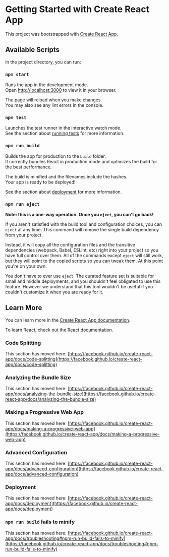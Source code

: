 # Getting Started with Create React App

This project was bootstrapped with [Create React App](https://github.com/facebook/create-react-app).

## Available Scripts

In the project directory, you can run:

### `npm start`

Runs the app in the development mode.\
Open [http://localhost:3000](http://localhost:3000) to view it in your browser.

The page will reload when you make changes.\
You may also see any lint errors in the console.

### `npm test`

Launches the test runner in the interactive watch mode.\
See the section about [running tests](https://facebook.github.io/create-react-app/docs/running-tests) for more information.

### `npm run build`

Builds the app for production to the `build` folder.\
It correctly bundles React in production mode and optimizes the build for the best performance.

The build is minified and the filenames include the hashes.\
Your app is ready to be deployed!

See the section about [deployment](https://facebook.github.io/create-react-app/docs/deployment) for more information.

### `npm run eject`

**Note: this is a one-way operation. Once you `eject`, you can't go back!**

If you aren't satisfied with the build tool and configuration choices, you can `eject` at any time. This command will remove the single build dependency from your project.

Instead, it will copy all the configuration files and the transitive dependencies (webpack, Babel, ESLint, etc) right into your project so you have full control over them. All of the commands except `eject` will still work, but they will point to the copied scripts so you can tweak them. At this point you're on your own.

You don't have to ever use `eject`. The curated feature set is suitable for small and middle deployments, and you shouldn't feel obligated to use this feature. However we understand that this tool wouldn't be useful if you couldn't customize it when you are ready for it.

## Learn More

You can learn more in the [Create React App documentation](https://facebook.github.io/create-react-app/docs/getting-started).

To learn React, check out the [React documentation](https://reactjs.org/).

### Code Splitting

This section has moved here: [https://facebook.github.io/create-react-app/docs/code-splitting](https://facebook.github.io/create-react-app/docs/code-splitting)

### Analyzing the Bundle Size

This section has moved here: [https://facebook.github.io/create-react-app/docs/analyzing-the-bundle-size](https://facebook.github.io/create-react-app/docs/analyzing-the-bundle-size)

### Making a Progressive Web App

This section has moved here: [https://facebook.github.io/create-react-app/docs/making-a-progressive-web-app](https://facebook.github.io/create-react-app/docs/making-a-progressive-web-app)

### Advanced Configuration

This section has moved here: [https://facebook.github.io/create-react-app/docs/advanced-configuration](https://facebook.github.io/create-react-app/docs/advanced-configuration)

### Deployment

This section has moved here: [https://facebook.github.io/create-react-app/docs/deployment](https://facebook.github.io/create-react-app/docs/deployment)

### `npm run build` fails to minify

This section has moved here: [https://facebook.github.io/create-react-app/docs/troubleshooting#npm-run-build-fails-to-minify](https://facebook.github.io/create-react-app/docs/troubleshooting#npm-run-build-fails-to-minify)


<!-- body {
  margin: 0;
    font-family: 'Cairo', sans-serif;
}
.m-0 {
  margin: 0;
}
.p-0 {
  padding: 0;
}
.font {
    font-family: 'Cairo', sans-serif;
  background-color: #f9f9f9;
}
.hieght-search {
  height: 80vh;
}
.logo {
  height: 46px;
  width: 50px;
}
.login-img {
  height: 20px;
  width: 20px;
}
.nav-text {
  color: #ffffff;
  font-size: 12px;
  font-weight: bold;
}
.sub-tile {
  color: #272727;
    font-family: 'Cairo', sans-serif;
  font-size: 21px;
  font-weight: bold;
  letter-spacing: 0;
  line-height: 28px;
}

.slider-background {
  background: linear-gradient(173.68deg, #ffedf5 0%, #ffd5e7 100%);
  height: "296px";
  width: 294.26px;
}
.slider-background2 {
  background: linear-gradient(174.76deg, #d3deff 0%, #a8baff 100%);
  height: "296px";
  width: 294.26px;
}
.slider-background3 {
  background: linear-gradient(176.69deg, #f8f0d5 0%, #efdcab 100%);
  height: "296px";
  width: 294.26px;
}
.slider-background4 {
  background: linear-gradient(175.24deg, #b2e8f0 0%, #7bccdc 100%);
  height: "296px";
  width: 294.26px;
}
.slider-title {
  color: #915970;
    font-family: 'Cairo', sans-serif;
  font-size: 24px;
  letter-spacing: 0;
  line-height: 32px;
  text-align: center;
}
.slider-text {
  color: #915970;
    font-family: 'Cairo', sans-serif;
  font-size: 30px;
  font-weight: 800;
  letter-spacing: 0;
  line-height: 53px;
  text-align: center;
}
.allCard {
  position: relative;
  height: 130px;
  width: 130px;
}
.categoty-card {
  height: 140px;
  width: 100%;
  border-radius: 50%;
  opacity: 0.3;
}

.categoty-card-img {
  max-width: 110px;
  max-height: 100px;
  position: absolute;
  top: 20%;
  left: 10%;
}
.categoty-card-text {
  color: #555550;
    font-family: 'Cairo', sans-serif;
  font-size: 18px;
  font-weight: bold;
  text-align: center;
}

/* products card style */

.card-title {
  color: #555550;
    font-family: 'Cairo', sans-serif;
  font-size: 16px;
  letter-spacing: 0;
  line-height: 20px;
  text-align: right;
}
.card-price {
  color: #272727;
    font-family: 'Cairo', sans-serif;
  font-size: 21px;
  font-weight: bold;
  letter-spacing: 0;
  line-height: 28px;
}
.card-currency {
  color: #555550;
    font-family: 'Cairo', sans-serif;
  font-size: 18px;
  letter-spacing: 0;
  line-height: 24px;
}
.card-rate {
  color: #ffc107;
    font-family: 'Cairo', sans-serif;
  font-size: 14px;
  font-weight: bold;
  letter-spacing: 0;
  line-height: 19px;
}
/* end of card style */
.shopping-now {
  padding: 5px;
  height: 35px;
  width: 90px;
  color: #272727;
  text-decoration: none;
  text-align: center;
  border: 1px solid #272727;
  border-radius: 14px;
}

.shopping-now:hover {
  background-color: #272727;
  border: 1px solid #272727;
  color: #f9f9f9;
  border-radius: 14px;
  cursor: pointer;
}

/* discount setion */
.discount-backcolor {
  height: 130px;
  border-radius: 8px;
  background: radial-gradient(circle, #767676 0%, #4d4f50 100%, #494c4d 100%);
}
.discount-title {
  color: #ffffff;
  font-family: Cairo;
  font-size: 21px;
  font-weight: bold;
  letter-spacing: 0;
  line-height: 39px;
}
.dicount-img {
  max-height: 130px;
  max-width: 80%;
}
/* end discount */

/* foter */
.footer-background {
  background-color: #ffffff;
}

.footer {
  width: 100%;
}
.footer-shroot {
  color: #979797;
    font-family: 'Cairo', sans-serif;
  font-size: 13px;
  font-weight: bold;
  letter-spacing: 0;
  line-height: 18px;
  cursor: pointer;
}

.footer-phone {
  color: #979797;
  font-family: "Almarai";
  font-size: 13px;
  font-weight: bold;
  text-align: right;
  cursor: pointer;
}
/* end footer */

/* card filter style */
.search-count-text {
  color: #979797;
    font-family: 'Cairo', sans-serif;
  font-size: 16px;
  font-weight: bold;
  letter-spacing: 0;
  line-height: 20px;
  text-align: right;
}
.card-filter {
  background-color: #ffffff;
  border-radius: 10px;
  padding: 15px;
  width: 170px;
  box-shadow: 0 4px 8px 0 rgba(0, 0, 0, 0.2);
}

.card-filter-item {
  font-size: 12px;
  font-weight: 400;
  padding: 10px;
}
.card-filter-item:hover {
  background-color: #272727;
  color: #ffffff;
}
/* end card filter */

/* products details page */
.product-gallary-card {
  height: 470px !important;
  width: 370px;
  border-radius: 29px;
  background-color: #ffffff;
}

.cat-text {
  color: #979797;
  font-family: "Almarai";
  font-size: 12px;
  font-weight: bold;
  letter-spacing: 0;
  line-height: 23px;
  text-align: right;
}

.cat-title {
  color: #555550;
    font-family: 'Cairo', sans-serif;
  font-size: 14px;
  font-weight: normal;
  text-align: right;
}

.cat-rate {
  color: #ffc107;
  font-family: "Almarai";
  font-size: 14px;
  font-weight: bold;
  letter-spacing: 0;
  line-height: 19px;
  text-align: right;
}

.barnd-text {
  color: #555550;
  font-family: "Almarai";
  font-size: 18px;
  font-weight: bold;
  letter-spacing: 0;
  line-height: 24px;
}

.color {
  cursor: pointer;
  height: 30px;
  width: 30px;
  border-radius: 50%;
}
.product-description {
  color: #555550;
  font-family: Cairo;
  font-size: 14px;
  font-weight: 600;
  letter-spacing: 0;
  line-height: 26px;
  text-align: right;
}
.product-price {
  height: 46px;
  width: 150px;
  text-align: center;
  padding-top: 10px;
  padding-bottom: 10px;
  border-radius: 9px;
  color: #555550;
  font-family: "Almarai";
  font-size: 12px;
  font-weight: bold;
  background-color: #ffffff;
}

.product-cart-add {
  cursor: pointer;
  text-align: center;
  height: 45px;
  border-radius: 9px;
  border: none;
  background-color: #272727;
  color: #ffffff;
  font-family: "Almarai";
  font-size: 14px;
  font-weight: normal;
}
.product-cart-add:hover {
  color: #bdbaba !important;
}
/* products gallary slide style */
.image-gallery-slide {
  width: 372px;
  height: 470px;
  border-radius: 29px;
}
/* end gallary */
/* end products page */

/* pagination */
.page-link {
  background-color: #f9f9f9 !important;
  color: #272727 !important;
  border-radius: 10px !important;
  border: solid 1px 272727 !important;
}
.page-link:hover {
  background-color: #272727 !important;
  color: white !important;
  border: solid 1px 272727 !important;
}
/* end pagination */

/* category header */
.cat-header {
  height: 100%;
  background-color: white;
}

.cat-text-header {
  color: #979797;
  font-family: "Almarai";
  font-size: 12px;
  font-weight: bold;
  letter-spacing: 0;
  line-height: 23px;
  padding-top: 10px;
  margin-left: 17px;
  cursor: pointer;
}
.cat-text-header:hover {
  color: #555550;
}

/* end categoery header */

/* login and register style */

.user-input {
  box-sizing: border-box;
  height: 37px;
  width: 375px;
  border: 1px solid #979797;
  border-radius: 8px;
}
.title-login {
  color: #555550;
    font-family: 'Cairo', sans-serif;
  font-size: 21px;
  font-weight: 800;
  letter-spacing: 0;
  line-height: 28px;
  text-align: right;
}
.btn-login {
  height: 46px;
  width: 374px;
  border-radius: 9px;
  border: none;
  color: white;
  background-color: #272727;
}
.btn-login:hover {
  color: rgb(206, 204, 204);
}

/* end login and register */

/* cart page */
.cart-title {
  color: #555550;
    font-family: 'Cairo', sans-serif;
  font-size: 21px;
  font-weight: 800;
  letter-spacing: 0;
  line-height: 28px;
  text-align: right;
}
.cart-item-body {
  height: 229px;
  width: 100%;
  border-radius: 20px;
  background-color: #ffffff;
}
.copon-input {
  box-sizing: border-box;
  height: 46px;
  width: 90%;
  border: 1px solid #979797;
  font-family: "Almarai";
  font-size: 12px;
  font-weight: normal;
}
.copon-btn {
  cursor: pointer;
  border: none;
  height: 46px;
  padding-top: 5px;
  border-radius: 5px !important;
  padding-bottom: 5px;
  padding-right: 10px;
  padding-left: 10px !important;
  border-radius: 0 !important;
  background-color: #272727;
  color: #ffff !important;
  font-family: "Almarai";
  font-size: 12px;
  font-weight: normal;
}

.cart-checkout {
  height: 250px;
  width: 100%;
  border-radius: 20px;
  background-color: #ffffff;
}

/* cart end */

/* admin style  */
.sidebar {
  height: 660px;
  width: 100%;
  border-radius: 21px;
  background-color: #ffffff;
}

.admin-side-text {
  color: #272727;
  font-family: "Almarai";
  font-size: 12px;
  font-weight: bold;
  letter-spacing: 0;
  line-height: 20px;
  text-align: right;
  width: 100%;
  border-radius: 5px;
  cursor: pointer;
}

.admin-side-text:hover {
  background-color: #272727;
  color: white;
  font-size: 14px;
}
.admin-content-text {
  color: #555550;
    font-family: 'Cairo', sans-serif;
  font-size: 21px;
  font-weight: 800;
  letter-spacing: 0;
  line-height: 28px;
  text-align: right;
}
.item-delete-edit {
  color: #979797;
  font-family: "Almarai";
  font-size: 16px;
  letter-spacing: 0;
  line-height: 30px;
  text-align: right;
  cursor: pointer;
}

.text-form {
  color: #979797;
  font-family: "Almarai";
  font-size: 16px;
  letter-spacing: 0;
  line-height: 20px;
  text-align: right;
}
.input-form {
  height: 37px;
  width: 100%;
  border: 1px solid #979797;
  border-radius: 8px;
  background-color: #f9f9f9;
}
.input-form-area {
  width: 100%;
  border: 1px solid #979797;
  border-radius: 8px;
  background-color: #f9f9f9;
}
.select {
  box-sizing: border-box;
  height: 40px;
  color: #979797;
  width: 100%;
  border: 1px solid #979797;
  border-radius: 8px;
}
.btn-save {
  border: none;
  color: white;
  height: 46px;
  width: 150px;
  border-radius: 9px;
  background-color: #272727;
}
.btn-save:hover {
  color: rgb(164, 164, 164);
}
.btn-a {
  border: none;
  color: white;
  height: 45px;
  border-radius: 9px;
  background-color: #272727;
}
.btn-a:hover {
  color: rgb(164, 164, 164);
}
/* end admin  */

/* rates  */

.rate-container {
  height: 100%;
  width: 100%;
  padding-bottom: 12px;
  border-radius: 7px;
  background-color: #ffffff;
  box-shadow: 0 1px 2px 0 rgba(151, 151, 151, 0.5);
}
.rate-count {
  color: #979797;
  font-family: "Almarai";
  font-size: 12px;
  letter-spacing: 0;
  line-height: 23px;
}
.rate-name {
  color: #555550;
  font-family: "Almarai";
  font-size: 14px;
  font-weight: bold;
  letter-spacing: 0;
  line-height: 19px;
}
.rate-description {
  color: #555550;
  font-family: "Almarai";
  font-size: 14px;
  letter-spacing: 0;
  line-height: 19px;
  text-align: right;
}
/* end rate */

/* user order */
.user-order {
  height: 100%;
  width: 100%;
  border-radius: 7px;
  background-color: #ffffff;
  box-shadow: 0 1px 2px 0 rgba(151, 151, 151, 0.5);
}
.order-title {
  color: #272727;
  font-family: "Almarai";
  font-size: 16px;
  font-weight: bold;
}

.stat {
  color: #979797;
  font-family: Cairo;
  font-size: 16px;
  letter-spacing: 0;
  line-height: 30px;
  text-align: right;
}
/* end user order */

/* user Address */

.user-address-card {
  height: 151px;
  width: 100%;
  border-radius: 7px;

  background-color: #ffffff;
  box-shadow: 0 1px 2px 0 rgba(151, 151, 151, 0.5);
}
.btn-add-address {
  border: none;
  height: 50px;
  width: 100%;
  color: white;
  border-radius: 9px;
  background-color: #272727;
}

/* user address */

/* user card data */
.user-data {
  height: 270px;
  width: 100% i !important;
  border-radius: 7px;
  background-color: #ffffff;
  box-shadow: 0 1px 2px 0 rgba(151, 151, 151, 0.5);
}
/* end user data */

/* filter side style */
.filter-title {
  color: #555550;
  font-family: "Almarai";
  font-size: 16px;
  font-weight: bold;
  letter-spacing: 0;
  line-height: 20px;
  text-align: right;
}
.filter-sub {
  color: #555550;
  font-family: "Almarai";
  font-size: 12px;
  letter-spacing: 0;
  line-height: 17px;
  text-align: center;
}
/* end filter */
#upload-photo {
  opacity: 0;
  position: absolute;
  z-index: -1;
}


.dropdown-toggle {
  color: white !important;
  font-size: 16px !important;
  font-weight: bold  !important;
  margin-top: 14px;
}
.dropdown-menu {
  background-color: #212529 !important;
  color: white !important;
}
.dropdown-item {
  color: white !important;
  text-align: center !important;
}
.dropdown-item:hover {
  color: #212529 !important;
  background-color: white !important;
}

.badge {
  font-size: 12px !important;
font-weight: bold !important;
} -->